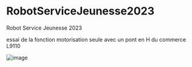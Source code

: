 # RobotServiceJeunesse2023
Robot Service Jeunesse 2023

essai de la fonction motorisation seule avec un pont en H du commerce L9110

![image](https://user-images.githubusercontent.com/90700891/193750407-729c8d7c-6ae4-4856-b8fd-47e33ec5174e.png)
